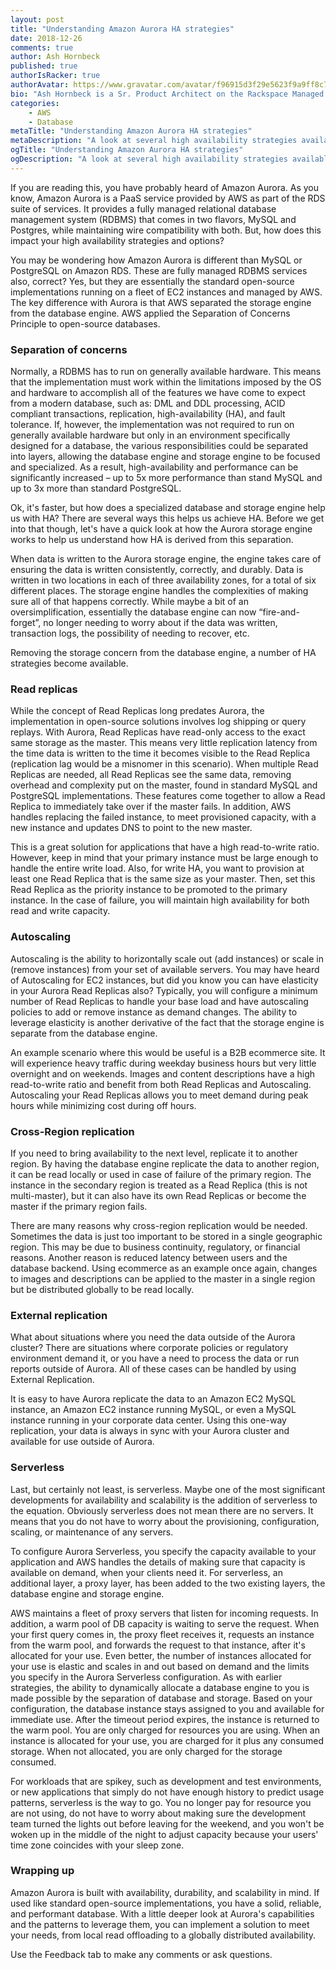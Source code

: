 ```yaml
---
layout: post
title: "Understanding Amazon Aurora HA strategies"
date: 2018-12-26
comments: true
author: Ash Hornbeck
published: true
authorIsRacker: true
authorAvatar: https://www.gravatar.com/avatar/f96915d3f29e5623f9a9ff8c7cb3148f
bio: "Ash Hornbeck is a Sr. Product Architect on the Rackspace Managed Public Clouds Product Architecture Team."
categories:
    - AWS
    - Database
metaTitle: "Understanding Amazon Aurora HA strategies"
metaDescription: "A look at several high availability strategies available in Amazon Aurora."
ogTitle: "Understanding Amazon Aurora HA strategies"
ogDescription: "A look at several high availability strategies available in Amazon Aurora."
---
```

If you are reading this, you have probably heard of Amazon Aurora. As you know,
Amazon Aurora is a PaaS service provided by AWS as part of the RDS suite of services.
It provides a fully managed relational database management system (RDBMS) that
comes in two flavors, MySQL and Postgres, while maintaining wire compatibility
with both. But, how does this impact your high availability strategies and
options?

<!--more-->

You may be wondering how Amazon Aurora is different than MySQL or PostgreSQL on
Amazon RDS. These are fully managed RDBMS services also, correct?  Yes, but
they are essentially the standard open-source implementations running on a fleet
of EC2 instances and managed by AWS. The key difference with Aurora is that AWS
separated the storage engine from the database engine. AWS applied the Separation
of Concerns Principle to open-source databases.

### Separation of concerns

Normally, a RDBMS has to run on generally available hardware. This means that
the implementation must work within the limitations imposed by the OS and
hardware to accomplish all of the features we have come to expect from a modern
database, such as: DML and DDL processing, ACID compliant transactions,
replication, high-availability (HA), and fault tolerance. If, however, the
implementation was not required to run on generally available hardware but only
in an environment specifically designed for a database, the various
responsibilities could be separated into layers, allowing the database engine
and storage engine to be focused and specialized. As a result, high-availability
and performance can be significantly increased – up to 5x more performance than
stand MySQL and up to 3x more than standard PostgreSQL.

Ok, it's faster, but how does a specialized database and storage engine help us
with HA?  There are several ways this helps us achieve HA. Before we get into
that though, let's have a quick look at how the Aurora storage engine works to
help us understand how HA is derived from this separation.

When data is written to the Aurora storage engine, the engine takes care of
ensuring the data is written consistently, correctly, and durably. Data is
written in two locations in each of three availability zones, for a total of
six different places. The storage engine handles the complexities of making
sure all of that happens correctly. While maybe a bit of an oversimplification,
essentially the database engine can now “fire-and-forget”, no longer needing to
worry about if the data was written, transaction logs, the possibility of needing
to recover, etc.

Removing the storage concern from the database engine, a number of HA strategies
become available.

### Read replicas

While the concept of Read Replicas long predates Aurora, the implementation in
open-source solutions involves log shipping or query replays. With Aurora, Read
Replicas have read-only access to the exact same storage as the master. This
means very little replication latency from the time data is written to the time
it becomes visible to the Read Replica (replication lag would be a misnomer in
this scenario). When multiple Read Replicas are needed, all Read Replicas see
the same data, removing overhead and complexity put on the master, found in
standard MySQL and PostgreSQL implementations. These features come together to
allow a Read Replica to immediately take over if the master fails. In addition,
AWS handles replacing the failed instance, to meet provisioned capacity, with a
new instance and updates DNS to point to the new master.

This is a great solution for applications that have a high read-to-write ratio.
However, keep in mind that your primary instance must be large enough to handle
the entire write load. Also, for write HA, you want to provision at least one
Read Replica that is the same size as your master. Then, set this Read Replica
as the priority instance to be promoted to the primary instance. In the case of
failure, you will maintain high availability for both read and write capacity.

### Autoscaling

Autoscaling is the ability to horizontally scale out (add instances) or scale in
(remove instances) from your set of available servers. You may have heard of
Autoscaling for EC2 instances, but did you know you can have elasticity in your
Aurora Read Replicas also?  Typically, you will configure a minimum number of
Read Replicas to handle your base load and have autoscaling policies to add or
remove instance as demand changes. The ability to leverage elasticity is another
derivative of the fact that the storage engine is separate from the database
engine.

An example scenario where this would be useful is a B2B ecommerce site. It will
experience heavy traffic during weekday business hours but very little overnight
and on weekends. Images and content descriptions have a high read-to-write ratio
and benefit from both Read Replicas and Autoscaling. Autoscaling your Read
Replicas allows you to meet demand during peak hours while minimizing cost
during off hours.

### Cross-Region replication

If you need to bring availability to the next level, replicate it to another
region. By having the database engine replicate the data to another region, it
can be read locally or used in case of failure of the primary region. The
instance in the secondary region is treated as a Read Replica (this is not
multi-master), but it can also have its own Read Replicas or become the master
if the primary region fails.

There are many reasons why cross-region replication would be needed. Sometimes
the data is just too important to be stored in a single geographic region. This
may be due to business continuity, regulatory, or financial reasons. Another
reason is reduced latency between users and the database backend. Using
ecommerce as an example once again, changes to images and descriptions can be
applied to the master in a single region but be distributed globally to be read
locally.


### External replication

What about situations where you need the data outside of the Aurora cluster?
There are situations where corporate policies or regulatory environment demand
it, or you have a need to process the data or run reports outside of Aurora.
All of these cases can be handled by using External Replication.

It is easy to have Aurora replicate the data to an Amazon EC2 MySQL instance,
an Amazon EC2 instance running MySQL, or even a MySQL instance running in your
corporate data center. Using this one-way replication, your data is always in
sync with your Aurora cluster and available for use outside of Aurora.

### Serverless

Last, but certainly not least, is serverless. Maybe one of the most significant
developments for availability and scalability is the addition of serverless to
the equation. Obviously serverless does not mean there are no servers. It
means that you do not have to worry about the provisioning, configuration,
scaling, or maintenance of any servers.

To configure Aurora Serverless, you specify the capacity available to your
application and AWS handles the details of making sure that capacity is available
on demand, when your clients need it. For serverless, an additional layer, a
proxy layer, has been added to the two existing layers, the database engine and
storage engine.

AWS maintains a fleet of proxy servers that listen for incoming requests. In
addition, a warm pool of DB capacity is waiting to serve the request. When
your first query comes in, the proxy fleet receives it, requests an instance
from the warm pool, and forwards the request to that instance, after it's allocated
for your use. Even better, the number of instances allocated for your use is
elastic and scales in and out based on demand and the limits you specify in the
Aurora Serverless configuration. As with earlier strategies, the ability to
dynamically allocate a database engine to you is made possible by the separation
of database and storage. Based on your configuration, the database instance stays
assigned to you and available for immediate use. After the timeout period expires,
the instance is returned to the warm pool. You are only charged for resources you
are using. When an instance is allocated for your use, you are charged for it
plus any consumed storage. When not allocated, you are only charged for the
storage consumed.

For workloads that are spikey, such as development and test environments, or new
applications that simply do not have enough history to predict usage patterns,
serverless is the way to go. You no longer pay for resource you are not using,
do not have to worry about making sure the development team turned the lights out
before leaving for the weekend, and you won't be woken up in the middle of the
night to adjust capacity because your users' time zone coincides with your sleep
zone.

### Wrapping up

Amazon Aurora is built with availability, durability, and scalability in mind.
If used like standard open-source implementations, you have a solid, reliable,
and performant database. With a little deeper look at Aurora's capabilities and
the patterns to leverage them, you can implement a solution to meet your needs,
from local read offloading to a globally distributed availability.

Use the Feedback tab to make any comments or ask questions.
